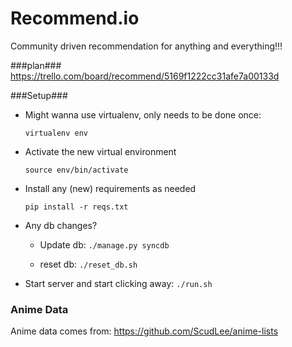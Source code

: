 Recommend.io
=============

Community driven recommendation for anything and everything!!!

###plan###
https://trello.com/board/recommend/5169f1222cc31afe7a00133d

###Setup###
* Might wanna use virtualenv, only needs to be done once:

    `virtualenv env`

* Activate the new virtual environment

    `source env/bin/activate`

* Install any (new) requirements as needed

    `pip install -r reqs.txt`

* Any db changes?

    * Update db:
        `./manage.py syncdb`

    * reset db:
        `./reset_db.sh`


* Start server and start clicking away:
        `./run.sh`


### Anime Data ###

Anime data comes from:
https://github.com/ScudLee/anime-lists


